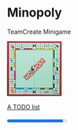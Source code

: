 # Minopoly
TeamCreate Minigame

![alt text](src/res/monopoly.png "Blub")

[A TODO list](TODO)


<progress value="93" max="100">93%</progress> 
